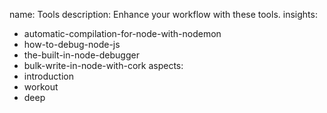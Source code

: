 name: Tools
description: Enhance your workflow with these tools.
insights:
  - automatic-compilation-for-node-with-nodemon
  - how-to-debug-node-js
  - the-built-in-node-debugger
  - bulk-write-in-node-with-cork
aspects:
  - introduction
  - workout
  - deep
 

